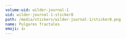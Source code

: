 ```yaml
---
volume-uid: wilder-journal-1
uid: wilder-journal-1-sticker8
path: /media/stickers/wilder-journal-1/sticker8.png
name: Pulgares fractales
emoji: 👍
---
```


